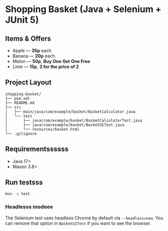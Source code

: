 
# Shopping Basket (Java + Selenium + JUnit 5)

## Items & Offers
- Apple — **35p** each  
- Banana — **20p** each  
- Melon — **50p**, **Buy One Get One Free**  
- Lime — **15p**, **3 for the price of 2**

## Project Layout
```
shopping-basket/
├── pom.xml
├── README.md
├── src
│   ├── main/java/com/example/basket/BasketCalculator.java
│   └── test
│       ├── java/com/example/basket/BasketCalculatorTest.java
│       ├── java/com/example/basket/BasketUITest.java
│       └── resources/basket.html
└── .gitignore
```

## Requirementssssss
- Java 17+
- Maven 3.8+


## Run testsss
```bash
mvn -q test
```

### Headlesss modeee
The Selenium test uses headless Chrome by default via `--headless=new`. You can remove that option in `BasketUITest` if you want to see the browser.

